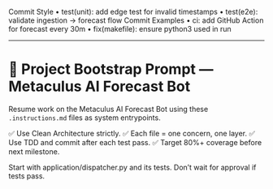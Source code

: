 Commit Style
	•	test(unit): add edge test for invalid timestamps
	•	test(e2e): validate ingestion → forecast flow
Commit Examples
	•	ci: add GitHub Action for forecast every 30m
	•	fix(makefile): ensure python3 used in run

---
# 🧠 Project Bootstrap Prompt — Metaculus AI Forecast Bot

Resume work on the Metaculus AI Forecast Bot using these `.instructions.md` files as system entrypoints.

✅ Use Clean Architecture strictly.
✅ Each file = one concern, one layer.
✅ Use TDD and commit after each test pass.
✅ Target 80%+ coverage before next milestone.

Start with application/dispatcher.py and its tests. Don’t wait for approval if tests pass.
